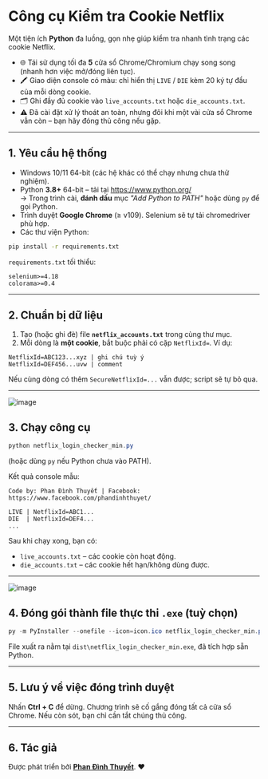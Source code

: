 # Công cụ Kiểm tra Cookie Netflix

Một tiện ích **Python** đa luồng, gọn nhẹ giúp kiểm tra nhanh tình trạng các cookie Netflix.

* 🌐 Tái sử dụng tối đa **5** cửa sổ Chrome/Chromium chạy song song (nhanh hơn việc mở/đóng liên tục).
* 🖍️ Giao diện console có màu: chỉ hiển thị `LIVE` / `DIE` kèm 20 ký tự đầu của mỗi dòng cookie.
* 🗂️ Ghi đầy đủ cookie vào `live_accounts.txt` hoặc `die_accounts.txt`.
* ⚠️ Đã cài đặt xử lý thoát an toàn, nhưng đôi khi một vài cửa sổ Chrome vẫn còn – bạn hãy đóng thủ công nếu gặp.

---

## 1. Yêu cầu hệ thống

* Windows 10/11 64-bit (các hệ khác có thể chạy nhưng chưa thử nghiệm).
* Python **3.8+** 64-bit – tải tại https://www.python.org/  
  → Trong trình cài, **đánh dấu** mục *"Add Python to PATH"* hoặc dùng `py` để gọi Python.
* Trình duyệt **Google Chrome** (≥ v109). Selenium sẽ tự tải chromedriver phù hợp.
* Các thư viện Python:

```bash
pip install -r requirements.txt
```
`requirements.txt` tối thiểu:
```
selenium>=4.18
colorama>=0.4
```

---

## 2. Chuẩn bị dữ liệu

1. Tạo (hoặc ghi đè) file **`netflix_accounts.txt`** trong cùng thư mục.
2. Mỗi dòng là **một cookie**, bắt buộc phải có cặp `NetflixId=`. Ví dụ:

```
NetflixId=ABC123...xyz | ghi chú tuỳ ý
NetflixId=DEF456...uvw | comment
```
Nếu cùng dòng có thêm `SecureNetflixId=...` vẫn được; script sẽ tự bỏ qua.

---

![image](https://github.com/user-attachments/assets/88640536-5a0b-443f-a366-b2c946c80ee9)

## 3. Chạy công cụ

```powershell
python netflix_login_checker_min.py
```
(hoặc dùng `py` nếu Python chưa vào PATH).

Kết quả console mẫu:
```
Code by: Phan Đình Thuyết | Facebook: https://www.facebook.com/phandinhthuyet/

LIVE | NetflixId=ABC1...
DIE  | NetflixId=DEF4...
...
```
Sau khi chạy xong, bạn có:
* `live_accounts.txt` – các cookie còn hoạt động.
* `die_accounts.txt`   – các cookie hết hạn/không dùng được.

---

![image](https://github.com/user-attachments/assets/ab180a84-598e-4841-a518-5a7b77f19eba)


## 4. Đóng gói thành file thực thi `.exe` (tuỳ chọn)

```powershell
py -m PyInstaller --onefile --icon=icon.ico netflix_login_checker_min.py
```
File xuất ra nằm tại `dist\netflix_login_checker_min.exe`, đã tích hợp sẵn Python.

---

## 5. Lưu ý về việc đóng trình duyệt

Nhấn **Ctrl + C** để dừng. Chương trình sẽ cố gắng đóng tất cả cửa sổ Chrome. Nếu còn sót, bạn chỉ cần tắt chúng thủ công.

---

## 6. Tác giả

Được phát triển bởi **[Phan Đình Thuyết](https://www.facebook.com/phandinhthuyet/)**. ❤️ 
